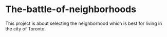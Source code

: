 # The-battle-of-neighborhoods
This project is about selecting the neighborhood which is best for living in the city of Toronto.
